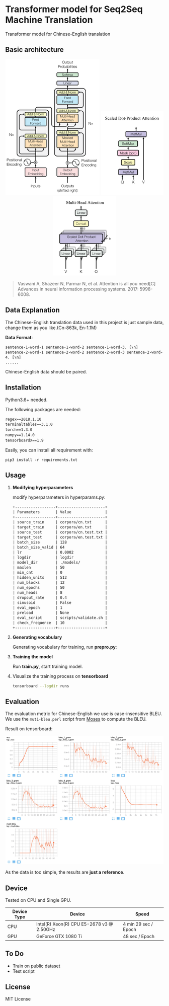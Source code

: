# Transformer model for Seq2Seq Machine Translation

Transformer model for Chinese-English translation

## Basic architecture

<p align="center">
<img src="https://github.com/P3n9W31/transformer-pytorch/blob/master/figures/architecture.png" width="300">
<img src="https://github.com/P3n9W31/transformer-pytorch/blob/master/figures/attn.png" width="200">
<img src="https://github.com/P3n9W31/transformer-pytorch/blob/master/figures/mh_attn.png" width="200">
</p>

> Vaswani A, Shazeer N, Parmar N, et al. Attention is all you need[C] Advances in neural information processing systems. 2017: 5998-6008.

## Data Explanation

The Chinese-English translation data used in this project is just sample data, change them as you like.(Cn-863k, En-1.1M)

**Data Format**: 

```
sentence-1-word-1 sentence-1-word-2 sentence-1-word-3. [\n]
sentence-2-word-1 sentence-2-word-2 sentence-2-word-3 sentence-2-word-4. [\n]
......
```

Chinese-English data should be paired.



## Installation

Python3.6+ needed.

The following packages are needed:

```txt
regex==2018.1.10
terminaltables==3.1.0
torch==1.3.0
numpy==1.14.0
tensorboardX==1.9
```

Easily, you can install all requirement with:

```
pip3 install -r requirements.txt
```

## Usage

1. **Modifying hyperparameters**

   modify hyperparameters in hyperparams.py:

   ```
   +------------------+---------------------+
   | Parameters       | Value               |
   +------------------+---------------------+
   | source_train     | corpora/cn.txt      |
   | target_train     | corpora/en.txt      |
   | source_test      | corpora/cn.test.txt |
   | target_test      | corpora/en.test.txt |
   | batch_size       | 128                 |
   | batch_size_valid | 64                  |
   | lr               | 0.0002              |
   | logdir           | logdir              |
   | model_dir        | ./models/           |
   | maxlen           | 50                  |
   | min_cnt          | 0                   |
   | hidden_units     | 512                 |
   | num_blocks       | 12                  |
   | num_epochs       | 50                  |
   | num_heads        | 8                   |
   | dropout_rate     | 0.4                 |
   | sinusoid         | False               |
   | eval_epoch       | 1                   |
   | preload          | None                |
   | eval_script      | scripts/validate.sh |
   | check_frequence  | 10                  |
   +------------------+---------------------+
   ```

2. **Generating vocabulary**

   Generating vocabulary for training, run **prepro.py**:

3. **Training the model**

   Run **train.py**, start training model.

4. Visualize the training process on **tensorboard**

   ```bash
   tensorboard --logdir runs
   ```

   

## Evaluation

The evaluation metric for Chinese-English we use is case-insensitive BLEU. We use the `muti-bleu.perl` script from [Moses](https://github.com/moses-smt/mosesdecoder) to compute the BLEU.

Result on tensorboard:

<p align="center">
<img src="https://github.com/P3n9W31/transformer-pytorch/blob/master/figures/result.jpg" width="700">
</p>

As the data is too simple, the results are **just a reference**.

## Device

Tested on CPU and Single GPU.

| Device Type | Device                                    | Speed                |
| ----------- | ----------------------------------------- | -------------------- |
| CPU         | Intel(R) Xeon(R) CPU E5-2678 v3 @ 2.50GHz | 4 min 29 sec / Epoch |
| GPU         | GeForce GTX 1080 Ti                       | 48 sec / Epoch       |

## To Do

* Train on public dataset
* Test script

## License

MIT License